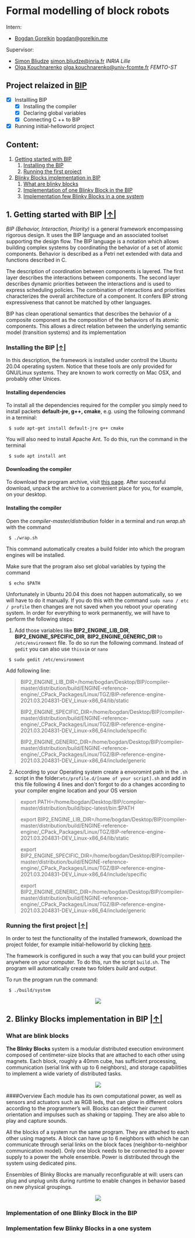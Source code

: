 # Formal modelling of block robots #

Intern:
  * [Bogdan Gorelkin](https://b.gorelkin.me)  <bogdan@gorelkin.me>

Supervisor:
  * [Simon Bliudze](https://pro.univ-lille.fr/en/simon-bliudze/) <simon.bliudze@inria.fr> _INRIA Lille_
  * [Olga Kouchnarenko](https://members.femto-st.fr/Olga-Kouchnarenko/en) <olga.kouchnarenko@univ-fcomte.fr> _FEMTO-ST_  

Project relaized in [BIP](https://www-verimag.imag.fr/Rigorous-Design-of-Component-Based.html)
---
- [x] Installling BIP
  - [x] Installing the compiler
  - [x] Declaring global variables
  - [x] Connecting C ++ to BIP
- [x] Running initial-helloworld project

<a name="menu"></a>
##  Content:
1. [Getting started with BIP](#1)
   1. [Installing the BIP](#1_1) </br>
   2. [Running the first project](#1_2) 
2. [Blinky Blocks implementation in BIP](#2)
   1. [What are blinky blocks](#2_1) </br>
   2. [Implementation of one Blinky Block in the BIP](#2_2) </br>
   3. [Implementation few Blinky Blocks in a one system](#2_3) </br>

##  1. Getting started with BIP<a name="1"></a>  [|↑|](#menu)
_BIP (Behavior, Interaction, Priority)_ is a general framework encompassing rigorous design. It uses the BIP language and an associated toolset supporting the design flow. The BIP language is a notation which allows building complex systems by coordinating the behavior of a set of atomic components. Behavior is described as a Petri net extended with data and functions described in C.

The description of coordination between components is layered. The first layer describes the interactions between components. The second layer describes dynamic priorities between the interactions and is used to express scheduling policies. The combination of interactions and priorities characterizes the overall architecture of a component. It confers BIP strong expressiveness that cannot be matched by other languages.

BIP has clean operational semantics that describes the behavior of a composite component as the composition of the behaviors of its atomic components. This allows a direct relation between the underlying semantic model (transition systems) and its implementation
### Installing the BIP<a name="1_1"></a>  [|↑|](#1)
In this description, the framework is installed under controll the Ubuntu 20.04 operating system. Notice that these tools are only provided for GNU/Linux systems. They are known to work correctly on Mac OSX, and probably other Unices. 

#### Installing dependencies
To install all the dependencies required for the compiler you simply need to install packets **default-jre, g++, cmake**, e.g. using the following command in a terminal:
```       
 $ sudo apt-get install default-jre g++ cmake
```
You will also need to install Apache Ant. To do this, run the command in the terminal
```
 $ sudo apt install ant
```   
#### Downloading the compiler
To download the program archive, visit [this page](https://gricad-gitlab.univ-grenoble-alpes.fr/verimag/bip/compiler). After successful download, unpack the archive to a convenient place for you, for example, on your desktop.

#### Installing the compiler

Open the _compiler-master/distribution_ folder in a terminal and run _wrap.sh_ with the command 
```
 $ ./wrap.sh
```
This command automatically creates a build folder into which the program engines will be installed.

Make sure that the program also set global variables by typing the command
```
 $ echo $PATH
```
Unfortunately in Ubuntu 20.04 this does not happen automatically, so we will have to do it manually. If you do this with the command
`sudo nano / etc / profile` then changes are not saved when you reboot your operating system. In order for everything to work permanently, we will have to perform the following steps:

1. Add those variables like **BIP2_ENGINE_LIB_DIR**, **BIP2_ENGINE_SPECIFIC_DIR**, **BIP2_ENGINE_GENERIC_DIR** to `/etc/environment` file. To do so run the following command. Instead of `gedit` you can also use `thisvim` or `nano`
```
 $ sudo gedit /etc/environment
```
Add following line:

>BIP2_ENGINE_LIB_DIR=/home/bogdan/Desktop/BIP/compiler-master/distribution/build/ENGINE-reference-engine/_CPack_Packages/Linux/TGZ/BIP-reference-engine-2021.03.204831-DEV_Linux-x86_64/lib/static
>
>BIP2_ENGINE_SPECIFIC_DIR=/home/bogdan/Desktop/BIP/compiler-master/distribution/build/ENGINE-reference-engine/_CPack_Packages/Linux/TGZ/BIP-reference-engine-2021.03.204831-DEV_Linux-x86_64/include/specific
>
>BIP2_ENGINE_GENERIC_DIR=/home/bogdan/Desktop/BIP/compiler-master/distribution/build/ENGINE-reference-engine/_CPack_Packages/Linux/TGZ/BIP-reference-engine-2021.03.204831-DEV_Linux-x86_64/include/generic

2. According to your Operating system create a envoromint path in the `.sh` script in the folder:`etc/profile.d/[name of your script].sh`
and add in this file following 4 lines and don't forgot to do a changes according to your compiler engine location and your OS version
>export PATH=/home/bogdan/Desktop/BIP/compiler-master/distribution/build/bipc-latest/bin:$PATH
>
>export BIP2_ENGINE_LIB_DIR=/home/bogdan/Desktop/BIP/compiler-master/distribution/build/ENGINE-reference-engine/_CPack_Packages/Linux/TGZ/BIP-reference-engine-2021.03.204831-DEV_Linux-x86_64/lib/static
>
>export BIP2_ENGINE_SPECIFIC_DIR=/home/bogdan/Desktop/BIP/compiler-master/distribution/build/ENGINE-reference-engine/_CPack_Packages/Linux/TGZ/BIP-reference-engine-2021.03.204831-DEV_Linux-x86_64/include/specific
>
>export BIP2_ENGINE_GENERIC_DIR=/home/bogdan/Desktop/BIP/compiler-master/distribution/build/ENGINE-reference-engine/_CPack_Packages/Linux/TGZ/BIP-reference-engine-2021.03.204831-DEV_Linux-x86_64/include/generic

### Running the first project<a name="1_2"></a>  [|↑|](#1)

In order to test the functionality of the installed framework, download the project folder, for example initial-helloworld by clicking [here](https://www-verimag.imag.fr/TOOLS/DCS/bip/doc/latest/examples/).

The framework is configured in such a way that you can build your project anywhere on your computer. To do this, run the script `build.sh`. 
The program will automatically create two folders _build_ and _output_.

To run the program run the command:
```
 $ ./build/system
```
<div align="center">
<img src="https://user-images.githubusercontent.com/74824667/113238790-bfcddc80-92a9-11eb-972a-7dd6cc7446f1.png"></br>
</div>

##  2. Blinky Blocks implementation in BIP<a name="2"></a>  [|↑|](#menu)
### What are blink blocks<a name="2_1"></a></br>
**The Blinky Blocks** system is a modular distributed execution environment composed of centimeter-size blocks that are attached to each other using magnets. Each block, roughly a 40mm cube, has sufficient processing, communication (serial link with up to 6 neighbors), and storage capabilities to implement a wide variety of distributed tasks.
<div align="center">
<img src="https://gitlab.inria.fr/Spirals/bip-visualsim/-/blob/master/Images/blinky_alone.png"></br>
</div>

####Overview
Each module has its own computational power, as well as sensors and actuators such as RGB leds, that can glow in different colors according to the programmer’s will. Blocks can detect their current orientation and impulses such as shaking or tapping. They are also able to play and capture sounds.

All the blocks of a system run the same program. They are attached to each other using magnets. A block can have up to 6 neighbors with which he can communicate through serial links on the block faces (neighbor-to-neighbor communication model). Only one block needs to be connected to a power supply to a power the whole ensemble. Power is distributed through the system using dedicated pins.

Ensembles of Blinky Blocks are manually reconfigurable at will: users can plug and unplug units during runtime to enable changes in behavior based on new physical groupings.

<div align="center">
<img src="https://gitlab.inria.fr/Spirals/bip-visualsim/-/blob/master/Images/hardware_blinky.png"></br>
</div>


### Implementation of one Blinky Block in the BIP<a name="2_2"></a></br>
### Implementation few Blinky Blocks in a one system<a name="2_3"></a> </br>


